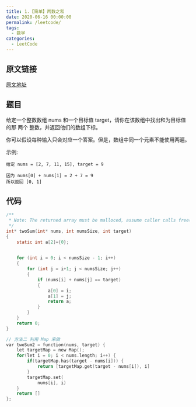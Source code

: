 ```yaml
---
title: 1.【简单】两数之和
date: 2020-06-16 00:00:00
permalink: /leetcode/
tags: 
  - 数学
categories: 
  - LeetCode
---
```

## 原文链接
[原文地址](https://leetcode-cn.com/problems/two-sum/ "两数之和")
## 题目

给定一个整数数组 nums 和一个目标值 target，请你在该数组中找出和为目标值的那 两个 整数，并返回他们的数组下标。

你可以假设每种输入只会对应一个答案。但是，数组中同一个元素不能使用两遍。

 

示例:
```
给定 nums = [2, 7, 11, 15], target = 9

因为 nums[0] + nums[1] = 2 + 7 = 9
所以返回 [0, 1]
```

## 代码
```C
/**
 * Note: The returned array must be malloced, assume caller calls free().
 */
int* twoSum(int* nums, int numsSize, int target)
{
    static int a[2]={0};
    

	for (int i = 0; i < numsSize - 1; i++)
	{
		for (int j = i+1; j < numsSize; j++)
		{
			if (nums[i] + nums[j] == target)
			{
				a[0] = i;
				a[1] = j;
				return a;
			}
		}
	}
	return 0;
}

// 方法二 利用 Map 来做
var twoSum2 = function(nums, target) {
    let targetMap = new Map();
    for(let i = 0; i < nums.length; i++) {
        if(targetMap.has(target - nums[i])) {
            return [targetMap.get(target - nums[i]), i]
        }
        targetMap.set(
            nums[i], i)
    }
    return []
};
```
